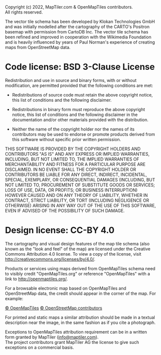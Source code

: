 Copyright (c) 2022, MapTiler.com & OpenMapTiles contributors.  
All rights reserved.

The vector tile schema has been developed by Klokan Technologies GmbH and
was initially modelled after the cartography of the CARTO's Positron basemap
with permission from CartoDB Inc.
The vector tile schema has been refined and improved in cooperation with
the Wikimedia Foundation and is heavily influenced by years of
Paul Norman's experience of creating maps from OpenStreetMap data.

# Code license: BSD 3-Clause License

Redistribution and use in source and binary forms, with or without
modification, are permitted provided that the following conditions are met:

* Redistributions of source code must retain the above copyright notice, this
  list of conditions and the following disclaimer.

* Redistributions in binary form must reproduce the above copyright notice,
  this list of conditions and the following disclaimer in the documentation
  and/or other materials provided with the distribution.

* Neither the name of the copyright holder nor the names of its
  contributors may be used to endorse or promote products derived from
  this software without specific prior written permission.

THIS SOFTWARE IS PROVIDED BY THE COPYRIGHT HOLDERS AND CONTRIBUTORS "AS IS"
AND ANY EXPRESS OR IMPLIED WARRANTIES, INCLUDING, BUT NOT LIMITED TO, THE
IMPLIED WARRANTIES OF MERCHANTABILITY AND FITNESS FOR A PARTICULAR PURPOSE ARE
DISCLAIMED. IN NO EVENT SHALL THE COPYRIGHT HOLDER OR CONTRIBUTORS BE LIABLE
FOR ANY DIRECT, INDIRECT, INCIDENTAL, SPECIAL, EXEMPLARY, OR CONSEQUENTIAL
DAMAGES (INCLUDING, BUT NOT LIMITED TO, PROCUREMENT OF SUBSTITUTE GOODS OR
SERVICES; LOSS OF USE, DATA, OR PROFITS; OR BUSINESS INTERRUPTION) HOWEVER
CAUSED AND ON ANY THEORY OF LIABILITY, WHETHER IN CONTRACT, STRICT LIABILITY,
OR TORT (INCLUDING NEGLIGENCE OR OTHERWISE) ARISING IN ANY WAY OUT OF THE USE
OF THIS SOFTWARE, EVEN IF ADVISED OF THE POSSIBILITY OF SUCH DAMAGE.

# Design license: CC-BY 4.0

The cartography and visual design features of the map tile schema (also known as
the "look and feel" of the map) are licensed under the Creative Commons
Attribution 4.0 license.
To view a copy of the license, visit http://creativecommons.org/licenses/by/4.0/.

Products or services using maps derived from OpenMapTiles schema need to visibly
credit "OpenMapTiles.org" or reference "OpenMapTiles" with a link to
http://openmaptiles.org/.

For a browsable electronic map based on OpenMapTiles and OpenStreetMap data, the
credit should appear in the corner of the map. For example:

[© OpenMapTiles](http://openmaptiles.org/) [© OpenStreetMap contributors](http://www.openstreetmap.org/copyright)

For printed and static maps a similar attribution should be made in a textual
description near the image, in the same fashion as if you cite a photograph.

Exceptions to OpenMapTiles attribution requirement can be in a written form granted
by MapTiler (info@maptiler.com).  
The project contributors grant MapTiler AG the license to give such
exceptions on a commercial basis.
